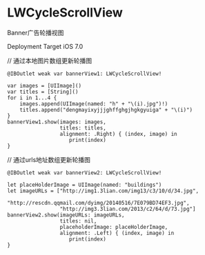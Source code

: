 # LWCycleScrollView
Banner广告轮播视图

Deployment Target iOS 7.0

// 通过本地图片数组更新轮播图

    @IBOutlet weak var bannerView1: LWCycleScrollView!

    var images = [UIImage]()
    var titles = [String]()
    for i in 1...4 {
        images.append(UIImage(named: "h" + "\(i).jpg")!)
        titles.append("dengmayixyjjjghffghgjhgkgyuiga" + "\(i)")
    }
    bannerView1.show(images: images,
                     titles: titles,
                     alignment: .Right) { (index, image) in
                        print(index)
    }


// 通过urls地址数组更新轮播图

    @IBOutlet weak var bannerView2: LWCycleScrollView!

    let placeHolderImage = UIImage(named: "buildings")
    let imageURLs = ["http://img1.3lian.com/img13/c3/10/d/34.jpg",
                     "http://rescdn.qqmail.com/dyimg/20140516/7E079BD74EF3.jpg",
                     "http://img3.3lian.com/2013/c2/64/d/73.jpg"]
    bannerView2.show(imageURLs: imageURLs,
                     titles: nil,
                     placeholderImage: placeHolderImage,
                     alignment: .Left) { (index, image) in
                        print(index)
    }
